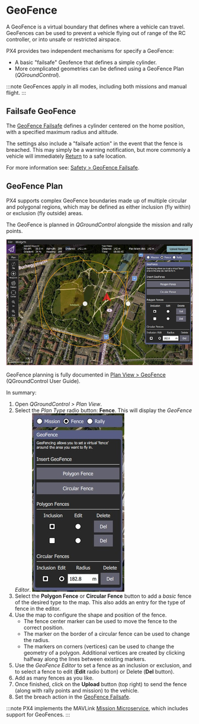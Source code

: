 # GeoFence

A GeoFence is a virtual boundary that defines where a vehicle can travel.
GeoFences can be used to prevent a vehicle flying out of range of the RC controller, or into unsafe or restricted airspace.

PX4 provides two independent mechanisms for specify a GeoFence:
- A basic "failsafe" Geofence that defines a simple cylinder. 
- More complicated geometries can be defined using a GeoFence Plan (*QGroundControl*).

:::note
GeoFences apply in all modes, including both missions and manual flight.
:::

## Failsafe GeoFence

The [GeoFence Failsafe](../config/safety.md#geofence-failsafe) defines a cylinder centered on the home position, with a specified maximum radius and altitude.

The settings also include a "failsafe action" in the event that the fence is breached.
This may simply be a warning notification, but more commonly a vehicle will immediately [Return](../flight_modes/return.md) to a safe location.

For more information see: [Safety > GeoFence Failsafe](../config/safety.md#geofence-failsafe).

## GeoFence Plan

PX4 supports complex GeoFence boundaries made up of multiple circular and polygonal regions, which may be defined as either inclusion (fly within) or exclusion (fly outside) areas.

The GeoFence is planned in *QGroundControl* alongside the mission and rally points.

![GeoFence Plan](../../assets/qgc/plan_geofence/geofence_overview.jpg)

GeoFence planning is fully documented in [Plan View > GeoFence](https://docs.qgroundcontrol.com/master/en/PlanView/PlanGeoFence.html) (QGroundControl User Guide).

In summary:
1. Open *QGroundControl > Plan View*.
1. Select the *Plan Type* radio button: **Fence**.
   This will display the *GeoFence Editor*.
   ![GeoFence Plan](../../assets/qgc/plan_geofence/geofence_editor.jpg)
1. Select the **Polygon Fence** or **Circular Fence** button to add a *basic* fence of the desired type to the map.
   This also adds an entry for the type of fence in the editor.
1. Use the map to configure the shape and position of the fence.
   - The fence center marker can be used to move the fence to the correct position.
   - The marker on the border of a circular fence can be used to change the radius.
   - The markers on corners (vertices) can be used to change the geometry of a polygon.
     Additional vertices are created by clicking halfway along the lines between existing markers.
1. Use the *GeoFence Editor* to set a fence as an inclusion or exclusion, and to select a fence to edit (**Edit** radio button) or Delete (**Del** button). 
1. Add as many fences as you like.
1. Once finished, click on the **Upload** button (top right) to send the fence (along with rally points and mission) to the vehicle.
1. Set the breach action in the [GeoFence Failsafe](../config/safety.md#geofence-failsafe).

:::note
PX4 implements the MAVLink [Mission Microservice](https://mavlink.io/en/services/mission.html), which includes support for GeoFences.
:::

